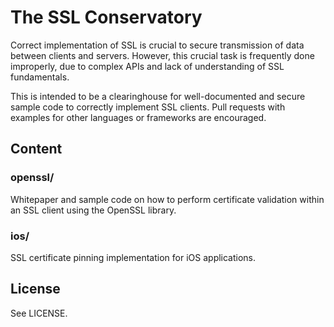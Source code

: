 The SSL Conservatory
====================

Correct implementation of SSL is crucial to secure transmission of data
between clients and servers. However, this crucial task is frequently done
improperly, due to complex APIs and lack of understanding of SSL fundamentals.

This is intended to be a clearinghouse for well-documented and secure sample
code to correctly implement SSL clients. Pull requests with examples for
other languages or frameworks are encouraged.


Content
-------

### openssl/ 

Whitepaper and sample code on how to perform certificate validation within an
SSL client using the OpenSSL library.

### ios/ 
SSL certificate pinning implementation for iOS applications.


License
-------

See LICENSE.